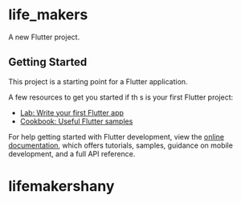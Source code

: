 # life_makers

A new Flutter project.

## Getting Started

This project is a starting point for a Flutter application.

A few resources to get you started if th  s is your first Flutter project:

- [Lab: Write your first Flutter app](https://docs.flutter.dev/get-started/codelab)
- [Cookbook: Useful Flutter samples](https://docs.flutter.dev/cookbook)

For help getting started with Flutter development, view the
[online documentation](https://docs.flutter.dev/), which offers tutorials,
samples, guidance on mobile development, and a full API reference.
# lifemakershany
